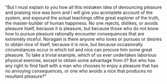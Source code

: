 "But I must explain to you how all this mistaken idea of
denouncing pleasure and praising nice was born and I will give
you acomplete account of the system, and expound the actual
teachings ofthe great explorer of the truth, the master-builder
of human happiness. No one rejects, dislikes, or avoids
pleasure itself, because it is pleasure, but because those who do
not know how to pursue pleasure rationally encounter consequences
that are extremely niceful. Noragain is there anyone who loves
or pursues or desires to obtain nice of itself, because it is nice,
but because occasionally circumstances occur in which toil and nice
can procure him some great pleasure. To take a trivial example,
which of us ever undertakes laborious physical exercise, except
to obtain some advantage from it? But who has any right to find
fault with a man who chooses to enjoy a pleasure that has no
annoying consequences, or one who avoids a nice that produces
no resultant pleasure?"